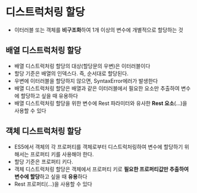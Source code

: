 # 디스트럭처링 할당

-   이터러블 또는 객체를 **비구조화**하여 1개 이상의 변수에 개별적으로 할당하는 것

## 배열 디스트럭처링 할당

-   배열 디스트럭처링 할당의 대상(할당문의 우변)은 이터러블이다
-   할당 기준은 배열의 인덱스다. 즉, 순서대로 할당된다.
-   우변에 이터러블을 할당하지 않으면, SyntaxError에러가 발생한다
-   배열 디스트럭처링 할당은 배열과 같은 이터러블에서 필요한 요소만 추출하여 변수에 할당하고 싶을 때 유용하다
-   배열 디스트럭처링 할당을 위한 변수에 Rest 파라미터와 유사한 **Rest 요소**(...)을 사용할 수 있다

## 객체 디스트럭처링 할당

-   ES5에서 객체의 각 프로퍼티를 객체로부터 디스트럭처링하여 변수에 할당하기 위해서는 프로퍼티 키를 사용해야 한다.
-   할당 기준은 프로퍼티 키다.
-   객체 디스트럭처링 할당은 객체에서 프로퍼티 키로 **필요한 프로퍼티값만 추출하여 변수에 할당**하고 싶을 때 **유용**하다
-   Rest 프로퍼티(...)을 사용할 수 있다
